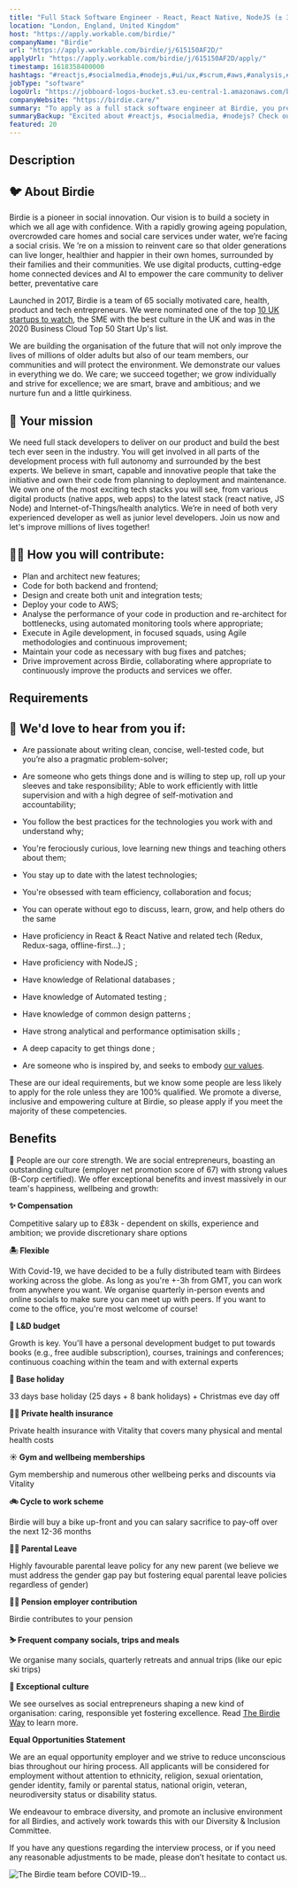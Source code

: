 ```yaml
---
title: "Full Stack Software Engineer - React, React Native, NodeJS (± 3 GMT)"
location: "London, England, United Kingdom"
host: "https://apply.workable.com/birdie/"
companyName: "Birdie"
url: "https://apply.workable.com/birdie/j/615150AF2D/"
applyUrl: "https://apply.workable.com/birdie/j/615150AF2D/apply/"
timestamp: 1618358400000
hashtags: "#reactjs,#socialmedia,#nodejs,#ui/ux,#scrum,#aws,#analysis,#office,#operations,#monitoring"
jobType: "software"
logoUrl: "https://jobboard-logos-bucket.s3.eu-central-1.amazonaws.com/birdie"
companyWebsite: "https://birdie.care/"
summary: "To apply as a full stack software engineer at Birdie, you preferably need to have some knowledge of: experience in: #reactjs, #socialmedia, #nodejs."
summaryBackup: "Excited about #reactjs, #socialmedia, #nodejs? Check out this job post!"
featured: 20
---
```


## Description

## 🐦 About Birdie

Birdie is a pioneer in social innovation. Our vision is to build a society in which we all age with confidence. With a rapidly growing ageing population, overcrowded care homes and social care services under water, we’re facing a social crisis. We ’re on a mission to reinvent care so that older generations can live longer, healthier and happier in their own homes, surrounded by their families and their communities. We use digital products, cutting-edge home connected devices and AI to empower the care community to deliver better, preventative care

Launched in 2017, Birdie is a team of 65 socially motivated care, health, product and tech entrepreneurs. We were nominated one of the top [10 UK startups to watch](https://www.eu-startups.com/2019/01/10-uk-startups-to-look-out-for-in-2019/), the SME with the best culture in the UK and was in the 2020 Business Cloud Top 50 Start Up's list.

We are building the organisation of the future that will not only improve the lives of millions of older adults but also of our team members, our communities and will protect the environment. We demonstrate our values in everything we do. We care; we succeed together; we grow individually and strive for excellence; we are smart, brave and ambitious; and we nurture fun and a little quirkiness.

## 🚀 Your mission

We need full stack developers to deliver on our product and build the best tech ever seen in the industry. You will get involved in all parts of the development process with full autonomy and surrounded by the best experts. We believe in smart, capable and innovative people that take the initiative and own their code from planning to deployment and maintenance. We own one of the most exciting tech stacks you will see, from various digital products (native apps, web apps) to the latest stack (react native, JS Node) and Internet-of-Things/health analytics. We’re in need of both very experienced developer as well as junior level developers. Join us now and let's improve millions of lives together!

## 🦸‍♀️ **How you will contribute:**

*   Plan and architect new features;
*   Code for both backend and frontend;
*   Design and create both unit and integration tests;
*   Deploy your code to AWS;
*   Analyse the performance of your code in production and re-architect for bottlenecks, using automated monitoring tools where appropriate;
*   Execute in Agile development, in focused squads, using Agile methodologies and continuous improvement;
*   Maintain your code as necessary with bug fixes and patches;
*   Drive improvement across Birdie, collaborating where appropriate to continuously improve the products and services we offer.

## Requirements

## 🤩 **We'd love to hear from you if:**

*   Are passionate about writing clean, concise, well-tested code, but you’re also a pragmatic problem-solver;
*   Are someone who gets things done and is willing to step up, roll up your sleeves and take responsibility; Able to work efficiently with little supervision and with a high degree of self-motivation and accountability;
*   You follow the best practices for the technologies you work with and understand why;
*   You're ferociously curious, love learning new things and teaching others about them;
*   You stay up to date with the latest technologies;
*   You're obsessed with team efficiency, collaboration and focus;
*   You can operate without ego to discuss, learn, grow, and help others do the same

*   Have proficiency in React & React Native and related tech (Redux, Redux-saga, offline-first...) ;
*   Have proficiency with NodeJS ;
*   Have knowledge of Relational databases ;
*   Have knowledge of Automated testing ;
*   Have knowledge of common design patterns ;
*   Have strong analytical and performance optimisation skills ;
*   A deep capacity to get things done ;
*   Are someone who is inspired by, and seeks to embody [our values](https://medium.com/birdiecare/setting-the-foundations-the-company-we-are-building-78e1c73c3b27).

These are our ideal requirements, but we know some people are less likely to apply for the role unless they are 100% qualified. We promote a diverse, inclusive and empowering culture at Birdie, so please apply if you meet the majority of these competencies.

## Benefits

🙌 People are our core strength. We are social entrepreneurs, boasting an outstanding culture (employer net promotion score of 67) with strong values (B-Corp certified). We offer exceptional benefits and invest massively in our team's happiness, wellbeing and growth:

**✨ Compensation**

Competitive salary up to £83k - dependent on skills, experience and ambition; we provide discretionary share options

**🏝 Flexible**

With Covid-19, we have decided to be a fully distributed team with Birdees working across the globe. As long as you're +-3h from GMT, you can work from anywhere you want. We organise quarterly in-person events and online socials to make sure you can meet up with peers. If you want to come to the office, you're most welcome of course!

**🌱 L&D budget**

Growth is key. You'll have a personal development budget to put towards books (e.g., free audible subscription), courses, trainings and conferences; continuous coaching within the team and with external experts

**🌴 Base holiday**

33 days base holiday (25 days + 8 bank holidays) + Christmas eve day off

**👩‍⚕️ Private health insurance**

Private health insurance with Vitality that covers many physical and mental health costs

**☀️ Gym and wellbeing memberships**

Gym membership and numerous other wellbeing perks and discounts via Vitality

**🚲 Cycle to work scheme**

Birdie will buy a bike up-front and you can salary sacrifice to pay-off over the next 12-36 months

**👼🏽 Parental Leave**

Highly favourable parental leave policy for any new parent (we believe we must address the gender gap pay but fostering equal parental leave policies regardless of gender)

**👵🏻 Pension employer contribution**

Birdie contributes to your pension

**⛷ Frequent company socials, trips and meals**

We organise many socials, quarterly retreats and annual trips (like our epic ski trips)

**🤗 Exceptional culture**

We see ourselves as social entrepreneurs shaping a new kind of organisation: caring, responsible yet fostering excellence. Read [The Birdie Way](https://birdie.care/blog/the-birdie-way-how-we-are-building-the-best-place-to-work-one-day-at-a-time) to learn more.

**Equal Opportunities Statement**

We are an equal opportunity employer and we strive to reduce unconscious bias throughout our hiring process. All applicants will be considered for employment without attention to ethnicity, religion, sexual orientation, gender identity, family or parental status, national origin, veteran, neurodiversity status or disability status.

We endeavour to embrace diversity, and promote an inclusive environment for all Birdies, and actively work towards this with our Diversity & Inclusion Committee.

If you have any questions regarding the interview process, or if you need any reasonable adjustments to be made, please don’t hesitate to contact us.

![](https://workablehr.s3.amazonaws.com/uploads/photos/342373/e0b28987347c16d2ed682d74d83d57c6.jpg "The Birdie team before COVID-19...")

